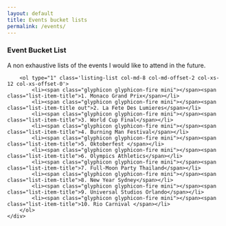 ```yaml
---
layout: default
title: Events bucket lists
permalink: /events/
---
```

<div class="row individual-list">
	<div class="col-md-8 col-md-offset-2">
		<h3 class="list-heading">Event Bucket List</h3>
		<p class="col-md-12">A non exhaustive lists of the events I would like to attend in the future. </p>

		<ol type="1" class='listing-list col-md-8 col-md-offset-2 col-xs-12 col-xs-offset-0'>
		 	<li><span class="glyphicon glyphicon-fire mini"></span><span class="list-item-title">1. Monaco Grand Prix</span></li>
		 	<li><span class="glyphicon glyphicon-fire mini"></span><span class="list-item-title out">2. La Fete Des Lumieres</span></li>
		 	<li><span class="glyphicon glyphicon-fire mini"></span><span class="list-item-title">3. World Cup Final</span></li>
		 	<li><span class="glyphicon glyphicon-fire mini"></span><span class="list-item-title">4. Burning Man Festival</span></li>
		 	<li><span class="glyphicon glyphicon-fire mini"></span><span class="list-item-title">5. Oktoberfest </span></li>
		 	<li><span class="glyphicon glyphicon-fire mini"></span><span class="list-item-title">6. Olympics Athletics</span></li>
		 	<li><span class="glyphicon glyphicon-fire mini"></span><span class="list-item-title">7. Full-Moon Party Thailand</span></li>
		 	<li><span class="glyphicon glyphicon-fire mini"></span><span class="list-item-title">8. New Year Sydney</span></li>
		 	<li><span class="glyphicon glyphicon-fire mini"></span><span class="list-item-title">9. Universal Studios Orlando</span></li>
		 	<li><span class="glyphicon glyphicon-fire mini"></span><span class="list-item-title">10. Rio Carnival </span></li>
		</ol>
	</div>
</div>